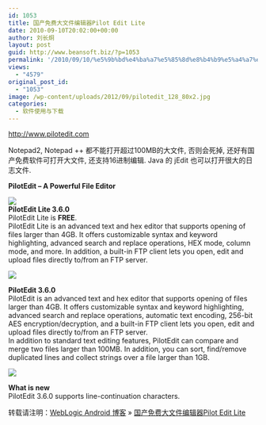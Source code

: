 ```yaml
---
id: 1053
title: 国产免费大文件编辑器Pilot Edit Lite
date: 2010-09-10T20:02:00+00:00
author: 刘长炯
layout: post
guid: http://www.beansoft.biz/?p=1053
permalink: '/2010/09/10/%e5%9b%bd%e4%ba%a7%e5%85%8d%e8%b4%b9%e5%a4%a7%e6%96%87%e4%bb%b6%e7%bc%96%e8%be%91%e5%99%a8pilot-edit-lite/'
views:
  - "4579"
original_post_id:
  - "1053"
image: /wp-content/uploads/2012/09/pilotedit_128_80x2.jpg
categories:
  - 软件使用与下载
---
```

<http://www.pilotedit.com>

Notepad2, Notepad ++ 都不能打开超过100MB的大文件, 否则会死掉, 还好有国产免费软件可打开大文件, 还支持16进制编辑. Java 的 jEdit 也可以打开很大的日志文件.

**PilotEdit &#8211; A Powerful File Editor**

[![](http://www.pilotedit.com/images/pilotedit_128_80x2.jpg)](http://www.pilotedit.com/uploads/PilotEdit_Lite_3.6.0.zip)   
**PilotEdit Lite 3.6.0**   
PilotEdit Lite is **FREE**.&#160;   
PilotEdit Lite is an advanced text and hex editor that supports opening of files larger than 4GB. It offers customizable syntax and keyword highlighting, advanced search and replace operations, HEX mode, column mode, and more. In addition, a built-in FTP client lets you open, edit and upload files directly to/from an FTP server.

[**![](http://www.pilotedit.com/images/piloteditdownload_oaae.png)**](http://www.pilotedit.com/uploads/PilotEdit_Lite_3.6.0.zip)

**PilotEdit 3.6.0**   
PilotEdit is an advanced text and hex editor that supports opening of files larger than 4GB. It offers customizable syntax and keyword highlighting, advanced search and replace operations, automatic text encoding, 256-bit AES encryption/decryption, and a built-in FTP client lets you open, edit and upload files directly to/from an FTP server.   
In addition to standard text editing features, PilotEdit can compare and merge two files larger than 100MB. In addition, you can sort, find/remove duplicated lines and collect strings over a file larger than 1GB. 

[![](http://www.pilotedit.com/images/piloteditdownload_oaae.png)](http://www.pilotedit.com/uploads/PilotEdit_3.6.0.zip)

**What is new**   
PilotEdit 3.6.0 supports line-continuation characters.

转载请注明：[WebLogic Android 博客](http://www.beansoft.biz) &raquo; [国产免费大文件编辑器Pilot Edit Lite](http://www.beansoft.biz/2010/09/10/%e5%9b%bd%e4%ba%a7%e5%85%8d%e8%b4%b9%e5%a4%a7%e6%96%87%e4%bb%b6%e7%bc%96%e8%be%91%e5%99%a8pilot-edit-lite/)
